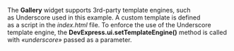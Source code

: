 The **Gallery** widget supports 3rd-party template engines, such as&nbsp;Underscore used in&nbsp;this example. A&nbsp;custom template is&nbsp;defined as&nbsp;a&nbsp;script in&nbsp;the _index.html_ file. To&nbsp;enforce the use of&nbsp;the Underscore template engine, the **DevExpress.ui.setTemplateEngine()** method is&nbsp;called with _&laquo;underscore&raquo;_ passed as&nbsp;a&nbsp;parameter.